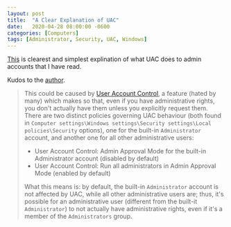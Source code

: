```yaml
---
layout: post
title:  "A Clear Explanation of UAC"
date:   2020-04-28 08:00:00 -0600
categories: [Computers]
tags: [Administrator, Security, UAC, Windows]
---
```


[This](https://serverfault.com/a/749271) is clearest and simplest explination of what UAC does to admin accounts that I have read.

Kudos to the [author](https://serverfault.com/users/6352/massimo).

> This could be caused by [User Account Control](https://en.wikipedia.org/wiki/User_Account_Control), a feature (hated by many) which makes so that, even if you have administrative rights, you don't actually have them unless you explicitly request them. There are two distinct policies governing UAC behaviour (both found in `Computer settings\Windows settings\Security settings\Local policies\Security` options), one for the built-in `Administrator` account, and another one for all other administrative users:
> 
> * User Account Control: Admin Approval Mode for the built-in Administrator account (disabled by default)
> * User Account Control: Run all administrators in Admin Approval Mode (enabled by default)
> 
> What this means is: by default, the built-in `Administrator` account is not affected by UAC, while all other administrative users are; thus, it's possible for an administrative user (different from the built-it `Administrator`) to not actually have administrative rights, even if it's a member of the `Administrators` group.
